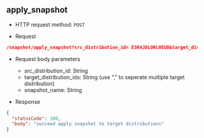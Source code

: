 ## apply_snapshot

- HTTP request method: `POST`

- Request

```json
/snapshot/apply_snapshot?src_distribution_id= E3K4JDLORL0EUD&target_distribution_ids=E3K4JDLORL0EUD&snapshot_name= snapshot1
```

- Request body parameters
    - src_distribution_id: String
    - target_distribution_ids: String (use "," to seperate multiple target distribution)
    - snapshot_name: String


- Response
```json
{
  "statusCode": 200,
  "body": "succeed apply snapshot to target distributions"
}
```
